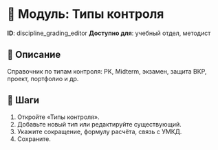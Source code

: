 # 📘 Модуль: Типы контроля
**ID**: discipline_grading_editor
**Доступно для**: учебный отдел, методист

## 📝 Описание
Справочник по типам контроля: РК, Midterm, экзамен, защита ВКР, проект, портфолио и др.

## 🩜 Шаги
1. Откройте «Типы контроля».
2. Добавьте новый тип или редактируйте существующий.
3. Укажите сокращение, формулу расчёта, связь с УМКД.
4. Сохраните.
